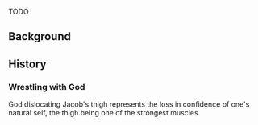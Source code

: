 TODO

## Background

## History

### Wrestling with God

God dislocating Jacob's thigh represents the loss in confidence of one's natural self, the thigh being one of the strongest muscles.